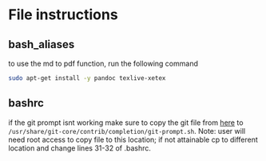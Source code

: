# File instructions

## bash_aliases

to use the md to pdf function, run the following command

```sh
sudo apt-get install -y pandoc texlive-xetex
```

## bashrc

if the git prompt isnt working make sure to copy the git file from [here](https://github.com/git/git/blob/master/contrib/completion/git-prompt.sh) to `/usr/share/git-core/contrib/completion/git-prompt.sh`. Note: user will need root access to copy file to this location; if not attainable cp to different location and change lines 31-32 of .bashrc.
